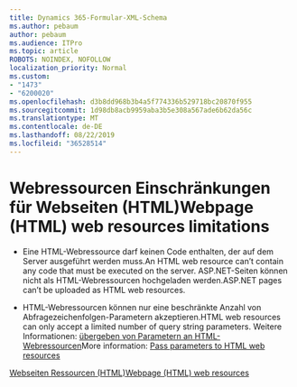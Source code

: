 ```yaml
---
title: Dynamics 365-Formular-XML-Schema
ms.author: pebaum
author: pebaum
ms.audience: ITPro
ms.topic: article
ROBOTS: NOINDEX, NOFOLLOW
localization_priority: Normal
ms.custom:
- "1473"
- "6200020"
ms.openlocfilehash: d3b8dd968b3b4a5f774336b529718bc20870f955
ms.sourcegitcommit: 1d98db8acb9959aba3b5e308a567ade6b62da56c
ms.translationtype: MT
ms.contentlocale: de-DE
ms.lasthandoff: 08/22/2019
ms.locfileid: "36528514"
---
```

# <a name="webpage-html-web-resources-limitations"></a><span data-ttu-id="53851-102">Webressourcen Einschränkungen für Webseiten (HTML)</span><span class="sxs-lookup"><span data-stu-id="53851-102">Webpage (HTML) web resources limitations</span></span>

* <span data-ttu-id="53851-103">Eine HTML-Webressource darf keinen Code enthalten, der auf dem Server ausgeführt werden muss.</span><span class="sxs-lookup"><span data-stu-id="53851-103">An HTML web resource can’t contain any code that must be executed on the server.</span></span> <span data-ttu-id="53851-104">ASP.NET-Seiten können nicht als HTML-Webressourcen hochgeladen werden.</span><span class="sxs-lookup"><span data-stu-id="53851-104">ASP.NET pages can’t be uploaded as HTML web resources.</span></span>

* <span data-ttu-id="53851-105">HTML-Webressourcen können nur eine beschränkte Anzahl von Abfragezeichenfolgen-Parametern akzeptieren.</span><span class="sxs-lookup"><span data-stu-id="53851-105">HTML web resources can only accept a limited number of query string parameters.</span></span> <span data-ttu-id="53851-106">Weitere Informationen: [übergeben von Parametern an HTML-Webressourcen](https://docs.microsoft.com/dynamics365/customer-engagement/developer/webpage-html-web-resources#BKMK_PassingParametersToWebResources)</span><span class="sxs-lookup"><span data-stu-id="53851-106">More information: [Pass parameters to HTML web resources](https://docs.microsoft.com/dynamics365/customer-engagement/developer/webpage-html-web-resources#BKMK_PassingParametersToWebResources)</span></span>

[<span data-ttu-id="53851-107">Webseiten Ressourcen (HTML)</span><span class="sxs-lookup"><span data-stu-id="53851-107">Webpage (HTML) web resources</span></span>](https://docs.microsoft.com/dynamics365/customer-engagement/developer/webpage-html-web-resources)
